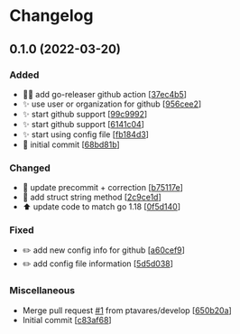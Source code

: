 # Changelog

<a name="0.1.0"></a>
## 0.1.0 (2022-03-20)

### Added

- 👷‍♂️ add go-releaser github action [[37ec4b5](https://github.com/ptavares/go-git-projects/commit/37ec4b5d4a1006a6d05692adf6c401438a9cea0b)]
- ✨ use user or organization for github [[956cee2](https://github.com/ptavares/go-git-projects/commit/956cee2e9e6a9514f68d03bb486bed8d11a082a2)]
- ✨ start github support [[99c9992](https://github.com/ptavares/go-git-projects/commit/99c99920362802a1fc1a9ff16fc8b93cf30bc788)]
- ✨ start github support [[6141c04](https://github.com/ptavares/go-git-projects/commit/6141c04e348193f45b9afb8408b4a140381185a3)]
- ✨ start using config file [[fb184d3](https://github.com/ptavares/go-git-projects/commit/fb184d329e7bb93e2035a921d9a390f7cc7bb0f7)]
- 🎉 initial commit [[68bd81b](https://github.com/ptavares/go-git-projects/commit/68bd81b08ef9e8fa7f3b6e8c516a99d23a5260e2)]

### Changed

- 🚨 update precommit + correction [[b75117e](https://github.com/ptavares/go-git-projects/commit/b75117e29dc757b03637264e2c288cce717836f9)]
- 🔧 add struct string method [[2c9ce1d](https://github.com/ptavares/go-git-projects/commit/2c9ce1dc2ee86ed3b8cf2104642ceaeca58ebf6b)]
- ⬆️ update code to match go 1.18 [[0f5d140](https://github.com/ptavares/go-git-projects/commit/0f5d140ecbeea8413d0d977ba52b0d20328c9863)]

### Fixed

- ✏️ add new config info for github [[a60cef9](https://github.com/ptavares/go-git-projects/commit/a60cef9b6232fef6e65b859a2eadae297ecb16e1)]
- ✏️ add config file information [[5d5d038](https://github.com/ptavares/go-git-projects/commit/5d5d038de0d57801966ba02f60984cfe4255eeb5)]

### Miscellaneous

-  Merge pull request [#1](https://github.com/ptavares/go-git-projects/issues/1) from ptavares/develop [[650b20a](https://github.com/ptavares/go-git-projects/commit/650b20a2f9450cfe4909e687506985e99075c0f4)]
-  Initial commit [[c83af68](https://github.com/ptavares/go-git-projects/commit/c83af68e9f960b0ec280b76dd7413eaf3553943f)]


